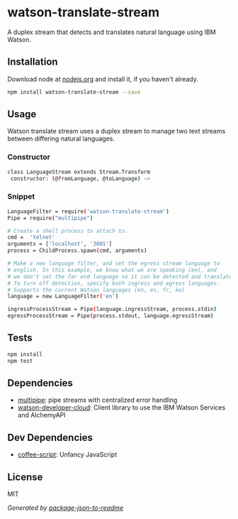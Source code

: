 # watson-translate-stream

A duplex stream that detects and translates natural language using IBM Watson.

## Installation

Download node at [nodejs.org](http://nodejs.org) and install it, if you haven't already.

```sh
npm install watson-translate-stream --save
```

## Usage

Watson translate stream uses a duplex stream to manage two text streams between
differing natural languages.

### Constructor
```sh
class LanguageStream extends Stream.Transform
 constructor: (@fromLanguage, @toLanguage) ->
```

### Snippet
```sh
LanguageFilter = require('watson-translate-stream')
Pipe = require("multipipe")

# Create a shell process to attach to.
cmd =  'telnet'
arguments = ['localhost', '3001']
process = ChildProcess.spawn(cmd, arguments)

# Make a new language filter, and set the egress stream language to
# english. In this example, we know what we are speaking (en), and
# we don't set the far end language so it can be detected and translated.
# To turn off detection, specify both ingress and egress languages.
# Supports the current Watson languages (en, es, fr, ko)
language = new LanguageFilter('en')

ingressProcessStream = Pipe(language.ingressStream, process.stdin)
egressProcessStream = Pipe(process.stdout, language.egressStream)
```


## Tests

```sh
npm install
npm test
```

## Dependencies

- [multipipe](https://github.com/juliangruber/multipipe): pipe streams with centralized error handling
- [watson-developer-cloud](https://github.com/watson-developer-cloud/node-sdk): Client library to use the IBM Watson Services and AlchemyAPI

## Dev Dependencies

- [coffee-script](https://github.com/jashkenas/coffeescript): Unfancy JavaScript


## License

MIT

_Generated by [package-json-to-readme](https://github.com/zeke/package-json-to-readme)_
